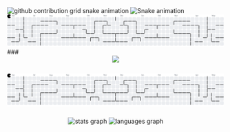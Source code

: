 
<picture>
  <source media="(prefers-color-scheme: dark)" srcset="https://raw.githubusercontent.com/Nuthan374/Nuthan374/output/github-contribution-grid-snake-dark.svg">
  <source media="(prefers-color-scheme: light)" srcset="https://raw.githubusercontent.com/Nuthan374/Nuthan374/output/github-contribution-grid-snake.svg">
  <img alt="github contribution grid snake animation" src="https://raw.githubusercontent.com/Nuthan374/Nuthan374/output/github-contribution-grid-snake.svg">
</picture>

<img src="https://raw.githubusercontent.com/Nuthan374/Nuthan374/output/github-contribution-grid-snake-dark.svg" alt="Snake animation" />
<picture>
  <source media="(prefers-color-scheme: dark)" srcset="https://raw.githubusercontent.com/Nuthan374/Nuthan374/output/pacman-contribution-graph-dark.svg">
  <source media="(prefers-color-scheme: light)" srcset="https://raw.githubusercontent.com/Nuthan374/Nuthan374/output/pacman-contribution-graph.svg">
  <img alt="pacman contribution graph" src="https://raw.githubusercontent.com/Nuthan374/Nuthan374/output/pacman-contribution-graph.svg">
</picture>
###

<div align="center">
  <img src="https://profile-counter.glitch.me/Nuthan374/count.svg?"  />
</div>

###

<picture>
  <source media="(prefers-color-scheme: dark)" srcset="https://raw.githubusercontent.com/Nuthan374/Nuthan374/output/pacman-contribution-graph-dark.svg">
  <source media="(prefers-color-scheme: light)" srcset="https://raw.githubusercontent.com/Nuthan374/Nuthan374/output/pacman-contribution-graph.svg">
  <img alt="pacman contribution graph" src="https://raw.githubusercontent.com/Nuthan374/Nuthan374/output/pacman-contribution-graph.svg">
</picture>

###

<div align="center">
  <img src="https://github-readme-stats.vercel.app/api?username=Nuthan374&hide_title=false&hide_rank=false&show_icons=true&include_all_commits=true&count_private=true&disable_animations=false&theme=dracula&locale=en&hide_border=false&order=1" height="150" alt="stats graph"  />
  <img src="https://github-readme-stats.vercel.app/api/top-langs?username=Nuthan374&locale=en&hide_title=false&layout=compact&card_width=320&langs_count=5&theme=dracula&hide_border=false&order=2" height="150" alt="languages graph"  />
</div>

###
